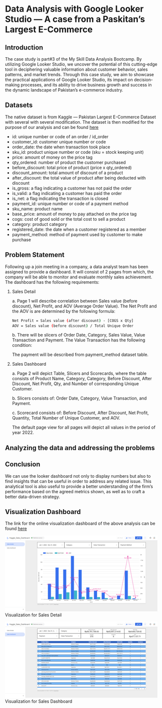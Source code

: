 # Data Analysis with Google Looker Studio — A case from a Paskitan’s Largest E-Commerce

## Introduction
The case study is part#3 of the My Skill Data Analysis Bootcamp. By utilizing Google Looker Studio, we uncover the potential of this cutting-edge tool in deciphering valuable information about customer behavior, sales patterns, and market trends. Through this case study, we aim to showcase the practical applications of Google Looker Studio, its impact on decision-making processes, and its ability to drive business growth and success in the dynamic landscape of Pakistan’s e-commerce industry.

## Datasets
The native dataset is from Kaggle — Pakistan Largest E-Commerce Dataset with several with several modification. The dataset is then modified for the purpose of our analysis and can be found [here](https://docs.google.com/spreadsheets/d/1NCPbRu42OYhEFii2jDErNYPVkeXDIdFj_Z7F13Wwj-M/edit?usp=share_link)
- id: unique number or code of an order / id_order
- customer_id: customer unique number or code
- order_date: the date when transaction took place
- sku_id: product unique number or code (sku = stock keeping unit)
- price: amount of money on the price tag
- qty_ordered: number of product the customer purchased
- before_discount: total price of product (price x qty_ordered)
- discount_amount: total amount of discount of a product
- after_discount: the total value of product after being deducted with discount
- is_gross: a flag indicating a customer has not paid the order
- is_valid: a flag indicating a customer has paid the order
- is_net: a flag indicating the transaction is closed
- payment_id: unique number or code of a payment method
- sku_name: product name
- base_price: amount of money to pay attached on the price tag
- cogs: cost of good sold or the total cost to sell a product
- category: product category
- registered_date: the date when a customer registered as a member
- payment_method: method of payment used by customer to make purchase

## Problem Statement
Following up a join meeting in a company, a data analyst team has been assigned to provide a dashboard. It will consist of 2 pages from which, the company will be able to monitor and evaluate monthly sales achievement. The dashboard has the following requirements:
1. Sales Detail

   a. Page 1 will describe correlation between Sales value (before discount), Net Profit, and AOV (Average Order Value). The Net Profit and the AOV is are determined by the following formula:
      ```sh
      Net Profit = Sales value (after discount) - [COGS x Qty]
      AOV = Sales value (before discount) / Total Unique Order
      ```
      
   b. There will be slicers of Order Date, Category, Sales Value, Value Transaction and Payment. The Value Transaction has the following condition:

   The payment will be described from payment_method dataset table.
3. Sales Dashboard

   a. Page 2 will depict Table, Slicers and Scorecards, where the table consists of Product Name, Category, Category, Before Discount, After Discount, Net Profit, Qty, and Number of corresponding Unique Customer.

   b. Slicers consists of: Order Date, Category, Value Transaction, and Payment.

   c. Scorecard consists of: Before Discount, After Discount, Net Profit, Quantity, Total Number of Unique Customer, and AOV.

   The default page view for all pages will depict all values in the period of year 2022.

## Analyzing the data and addressing the problems


## Conclusion
We can use the looker dashboard not only to display numbers but also to find insights that can be useful in order to address any related issue. This analytical tool is also useful to provide a better understanding of the firm’s performance based on the agreed metrics shown, as well as to craft a better data-driven strategy.

## Visualization Dashboard
The link for the online visualization dashboard of the above analysis can be found [here](https://lookerstudio.google.com/reporting/6d1e538c-2b0d-487b-bc9b-f7b4dd6eebd4)


 ![](Viz1.png)
 Visualization for Sales Detail


 ![](Viz2.png)
 Visualization for Sales Dashboard
